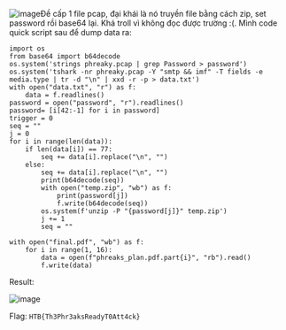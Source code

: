 ![image](https://github.com/NVex0/uWU/assets/113530029/71e6b8da-92cc-4a94-bdd8-61c11a283d51)Đề cấp 1 file pcap, đại khái là nó truyền file bằng cách zip, set password rồi base64 lại. Khá troll vì không đọc được trường :(. Mình code quick script sau để dump data ra:

```
import os
from base64 import b64decode
os.system('strings phreaky.pcap | grep Password > password')
os.system('tshark -nr phreaky.pcap -Y "smtp && imf" -T fields -e media.type | tr -d "\n" | xxd -r -p > data.txt')
with open("data.txt", "r") as f:
    data = f.readlines()
password = open("password", "r").readlines()
password= [i[42:-1] for i in password]
trigger = 0
seq = ""
j = 0
for i in range(len(data)):
    if len(data[i]) == 77:
        seq += data[i].replace("\n", "")
    else:
        seq += data[i].replace("\n", "")
        print(b64decode(seq))
        with open("temp.zip", "wb") as f:
            print(password[j])
            f.write(b64decode(seq))
        os.system(f'unzip -P "{password[j]}" temp.zip')
        j += 1
        seq = ""

with open("final.pdf", "wb") as f:
    for i in range(1, 16):
        data = open(f"phreaks_plan.pdf.part{i}", "rb").read()
        f.write(data)
```

Result: 

![image](https://github.com/NVex0/uWU/assets/113530029/2a4f1924-ffa8-4775-9f8c-ae62469c3e8f)

Flag: `HTB{Th3Phr3aksReadyT0Att4ck}`

